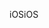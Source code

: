 <span data-ttu-id="ca398-101">iOS</span><span class="sxs-lookup"><span data-stu-id="ca398-101">iOS</span></span>
